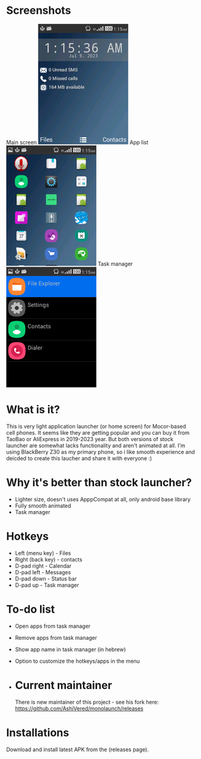 # Screenshots
Main screen
![Main screen](/Screenshots/Screenshot_2023-07-09-01-15-38.png)
App list
![App list](/Screenshots/Screenshot_2023-07-09-01-15-52.png)
Task manager
![App list](/Screenshots/Screenshot_2023-07-09-01-16-00.png)

# What is it?

This is very light application launcher (or home screen) for Mocor-based cell phones. It seems like they are getting popular and you can buy it from TaoBao or AliExpress in 2019-2023 year.
But both versions of stock launcher are somewhat lacks functionality and aren't animated at all. I'm using BlackBerry Z30 as my primary phone, so i like smooth experience
and deicded to create this laucher and share it with everyone :)

# Why it's better than stock launcher?

+ Lighter size, doesn't uses ApppCompat at all, only android base library
+ Fully smooth animated
+ Task manager
# Hotkeys
+ Left (menu key) - Files
+ Right (back key) - contacts
+ D-pad right - Calendar
+ D-pad left - Messages
+ D-pad down - Status bar
+ D-pad up - Task manager
# To-do list
+ Open apps from task manager
+ Remove apps from task manager
+ Show app name in task manager (in hebrew)
+ Option to customize the hotkeys/apps in the menu

+ # Current maintainer

  There is new maintainer of this project - see his fork here:
  https://github.com/AshiVered/monolaunch/releases

# Installations

Download and install latest APK from the (releases page).


